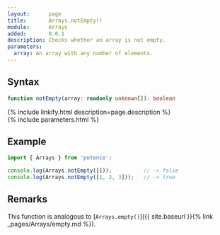 ```yaml
---
layout:      page
title:       Arrays.notEmpty()
module:      Arrays
added:       0.0.1
description: Checks whether an array is not empty.
parameters:
  array: An array with any number of elements.
---
```

## Syntax

```ts
function notEmpty(array: readonly unknown[]): boolean
```

<div class="description">{% include linkify.html description=page.description %}</div>
{% include parameters.html %}

## Example

```ts
import { Arrays } from 'potence';

console.log(Arrays.notEmpty([]));          // -> false
console.log(Arrays.notEmpty([1, 2, 3]));   // -> true
```

## Remarks

This function is analogous to
[`Arrays.empty()`]({{ site.baseurl }}{% link _pages/Arrays/empty.md %}).
